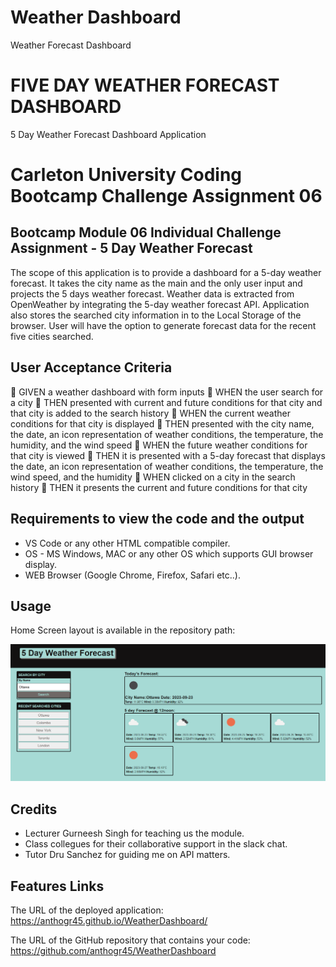 # Weather Dashboard
Weather Forecast Dashboard

# FIVE DAY WEATHER FORECAST DASHBOARD
5 Day Weather Forecast Dashboard Application

# Carleton University Coding Bootcamp Challenge Assignment 06

## Bootcamp Module 06 Individual Challenge Assignment - 5 Day Weather Forecast 

The scope of this application is to provide a dashboard for a 5-day weather forecast. It takes the city name as the main and the only user input and projects the 5 days weather forecast. Weather data is extracted from OpenWeather by integrating the 5-day weather forecast API. Application also stores the searched city information in to the Local Storage of the browser. User will have the option to generate forecast data for the recent five cities searched. 

## User Acceptance Criteria

	GIVEN a weather dashboard with form inputs
	WHEN the user search for a city
	THEN presented with current and future conditions for that city and that city is added to the search history
	WHEN the current weather conditions for that city is displayed
	THEN presented with the city name, the date, an icon representation of weather conditions, the temperature, the humidity, and the wind speed
	WHEN the future weather conditions for that city is viewed
	THEN it is presented with a 5-day forecast that displays the date, an icon representation of weather conditions, the temperature, the wind speed, and the humidity
	WHEN clicked on a city in the search history
	THEN it presents the current and future conditions for that city

## Requirements to view the code and the output

- VS Code or any other HTML compatible compiler.
- OS - MS Windows, MAC or any other OS which supports GUI browser display.
- WEB Browser (Google Chrome, Firefox, Safari etc..).

## Usage

Home Screen layout is available in the repository path: 

![image info](./assets/images/Screenshot%202023-09-23%20012017.png)

## Credits

- Lecturer Gurneesh Singh for teaching us the module.
- Class collegues for their collaborative support in the slack chat.
- Tutor Dru Sanchez for guiding me on API matters.
  
## Features Links

The URL of the deployed application:  https://anthogr45.github.io/WeatherDashboard/

The URL of the GitHub repository that contains your code: https://github.com/anthogr45/WeatherDashboard


